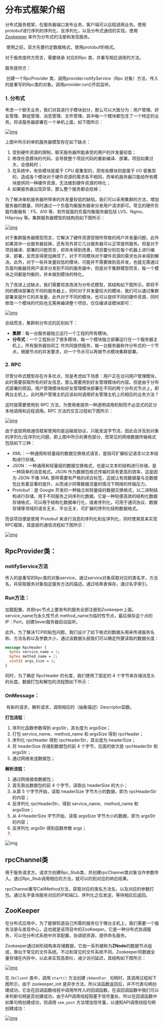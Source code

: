# 分布式框架介绍

​	分布式服务框架，在服务器端口发布业务，客户端可以远程调用业务。使用protobuf进行序列的序列化、反序列化，以及分布式通信的实现。使用 [Zookeeper](https://zookeeper.apache.org/) 来作为分布式的注册和发现服务。

​	使用之前，双方先要约定数据格式，使用protobuf的格式。

对于服务提供方而言，需要继承 对应的Rpc 类，并重写相应调用的方法。

服务提供方：

​	创建一个RpcProvider 类，调用provider.notifyService（Rpc 对象）方法，传入的是重写的Rpc类的对象。调用provider.run()开启监听。



### 1. 分布式

考虑一个聊天业务，我们对其进行子模块划分，那么可以大致分为：用户管理、好友管理、群组管理、消息管理、文件管理，其中每一个模块都包含了一个特定的业务。将该服务器部署在一个单机上面，如下图所示：

[![img](https://github.com/Kohirus/Apollo/raw/main/screenshot/single-server.png)](https://github.com/Kohirus/Apollo/blob/main/screenshot/single-server.png)

上图中所示的单机服务器模型存在如下缺点：

1. 受到硬件资源的限制，聊天服务器所能承受的用户的并发量较低；
2. 修改任意模块的代码，会导致整个项目代码的重新编译、部署。项目如果过大，会很耗时；
3. 在系统中，有些模块是属于 CPU 密集型的，而有些模块则是属于 I/O 密集型的，造成各个模块对于硬件资源的需求各不相同，而单机服务器只能给所有模块提供同一种硬件资源，无法做到硬件资源的特化；
4. 如果服务器出现异常，那么整个服务都会挂掉；

为了解决单机服务器所带来的并发量较低的缺陷，我们可以采用集群的方法，增加服务器的数量，同时通过一个负载均衡服务器来分发用户请求即可。常见的硬件负载均衡器有：F5、A10 等，软件层面的负载均衡服务器包括 LVS、Nginx、HAproxy 等。集群服务器模型的结构则如下图所示：

[![img](https://github.com/Kohirus/Apollo/raw/main/screenshot/cluster.png)](https://github.com/Kohirus/Apollo/blob/main/screenshot/cluster.png)

对于集群服务器模型而言，它解决了硬件资源受限所导致的用户并发量问题，此外如果其中一台服务器挂掉，还有另外其它几台服务器可以正常提供服务。但是对于项目编译、部署的问题而言，却并未得到改善，项目要分别在每个机器上进行编译、部署，反而变得更加麻烦了。对于不同模块对于硬件资源的需求也并未得到解决。此外，对于一些并发量较低的模块，可能并不需要做到高并发，也就无需通过负载均衡器将用户请求分发到不同的服务器中，但是对于集群模型而言，每一个模块之间都是均衡的，并未做到模块的特化。

为了改进上述缺点，我们需要将其改进为分布式模型，其结构如下图所示。即将不同的模块部署在不同的服务器上，同时对于并发量较大的模块，我们可以通过集群部署来提升它的并发量，此外对于不同的模块，也可以提供不同的硬件资源，同时修改一个模块的代码也无需再编译整个项目，仅仅编译该模块即可：

[![img](https://github.com/Kohirus/Apollo/raw/main/screenshot/distributed.png)](https://github.com/Kohirus/Apollo/blob/main/screenshot/distributed.png)

总结而言，集群和分布式的区别如下：

- **集群**：每一台服务器独立运行一个工程的所有模块。
- **分布式**：一个工程拆分了很多模块，每一个模块独立部署运行在一个服务器主机上，所有服务器协同工 作共同提供服务，每一台服务器称作分布式的一个节点，根据节点的并发要求，对一个节点可以再做节点模块集群部署。

### 2. RPC

尽管分布式模型存在许多优点，但是考虑如下场景：用户正在访问用户管理模块，此时需要获取所有的好友信息，那么需要用到好友管理模块的内容。但是由于分布式部署的原因，用户管理模块和好友管理模块部署在不同的两个分布式节点上，即两台主机上。此时用户管理主机应该如何调用好友管理主机上的相应的业务方法？

这时就需要使用到 RPC 方法，为使用者提供一种透明调用机制而不必显式的区分本地调用和远程调用。RPC 方法的交互过程如下图所示：

[![img](https://github.com/Kohirus/Apollo/raw/main/screenshot/rpc-routine.png)](https://github.com/Kohirus/Apollo/blob/main/screenshot/rpc-routine.png)

由于底层网络通信框架使用的是运输层协议，只能发送字节流，因此会涉及到对象的序列化/反序列化问题，即上图中所示的黄色部分，而常见的网络数据传输格式包括如下三种：

- XML：一种通用和轻量级的数据交换格式语言，是指可扩展标记语言以文本结构进行存储。
- JSON：一种通用和轻量级的数据交换格式，也是以文本的结构进行存储，是一种简单的消息格式。JSON 作为数据包格式传输时具有更高的效率，这是因为 JSON 不像 XML 那样需要有严格的闭合标签，这就让有效数据量与总数据包比有着显著的提升，从而减少同等数据流量的情况下网络的传输压力。
- Protobuf：是 Google 开发的一种独立和轻量级的数据交换格式，以二进制结构进行存储，用于不同服务之间序列化数据。它是一种轻便高效的结构化数据存储格式，可以用于结构化数据串行化，或者序列化，可用于通讯协议、数据存储等领域的语言无关、平台无关、可扩展的序列化结构数据格式。

而该项目便是使用 Protobuf 来进行消息的序列化和反序列化，同时使用其来实现RPC框架，其底层的通信流程如下图所示：

[![img](https://github.com/Kohirus/Apollo/raw/main/screenshot/RPC-calling-procedure.png)](https://github.com/Kohirus/Apollo/blob/main/screenshot/RPC-calling-procedure.png)



## **RpcProvider类**：

### notifyService方法

​	传入的是重写的Rpc类的对象service，通过service对象获取对应的类名字，方法名，并获取服务对象指定服务方法的描述。通过哈希表保存，通过名字索引。

### Run方法：



​	加载配置，并把rpc节点上要发布的服务全部注册到Zookeeper上面。service_name为永久性节点    method_name为临时性节点，最后保存这个点的IP：Port，创建Sever服务器启动监听。

此外，为了解决TCP的粘包问题，我们设计了如下格式的数据头用来传递服务名称、方法名称以及参数大小，通过该数据头部我们可以确定所要读取的数据长度：

```protobuf
message RpcHeader {
  bytes service_name = 1;
  bytes method_name = 2;
  uint32 args_size = 3;
}
```



同时，为了确定 RpcHeader 的长度，我们使用了固定的 4 个字节来存储消息头的长度。数据打包和解包的流程图如下所示：

### OnMessage：

​	有新的请求，解析请求，调用相应的（抽象描述）Descriptor函数。

**打包流程**：

1. 序列化函数参数得到 argsStr，其长度为 argsSize；
2. 打包 service_name、method_name 和 argsSize 得到 rpcHeader；
3. 序列化 rpcHeader 得到 rpcHeaderStr，其长度为 headerSize；
4. 将 headerSize 存储到数据包的前 4 个字节，后面的依次是 rpcHeaderStr 和 argsStr；
5. 通过网络发送数据包；



**解析流程：**

1. 通过网络接收数据包；
2. 首先取出数据包的前 4 个字节，读取出 headerSize 的大小；
3. 从第 5 个字节开始，读取 headerSize 字节大小的数据，即为 rpcHeaderStr 的内容；
4. 反序列化 rpcHeaderStr，得到 service_name、method_name 和 argsSize；
5. 从 4+headerSize 字节开始，读取 argsSize 字节大小的数据，即为 argsStr 的内容；
6. 反序列化 argsStr 得到函数参数 args；
7. 

![img](https://github.com/Kohirus/Apollo/raw/main/screenshot/package.png)



## rpcChannel类

​	用于服务请求方。请求方创建Rpc_Stub类，并创建rpcChannel类对象当作参数传入。通过Rpc_Stub调用相应的方法，就可以的到对应的响应结果。

rpcChannel重写CallMethod方法，获取对应的类名方法名，以及对应的参数打包。通过名字查询服务对应的IP和端口。序列化之后发送，等待相应后返回。

## ZooKeeper

在分布式应用中，为了能够知道自己所需的服务位于哪台主机上，我们需要一个服务注册与发现中心，这也就是该项目中的ZooKeeper。它是一种分布式协调服务，可以在分布式系统中共享配置，协调锁资源，提供命名服务。

Zookeeper通过树形结构来存储数据，它由一系列被称为**ZNode**的数据节点组成，类似于常见的文件系统。不过和常见的文件系统不同，Zookeeper将数据全量存储在内存中，以此来实现高吞吐，减少访问延迟，其结构如下图所示：

[![img](https://github.com/Kohirus/Apollo/raw/main/screenshot/znode-structure.png)](https://github.com/Kohirus/Apollo/blob/main/screenshot/znode-structure.png)

在 `ZkClient` 类中，调用 `start()` 方法创建 `zkHandler_` 句柄时，其调用过程如下图所示，由于 zookeeper_init 是异步方法，所以该函数返回后，并不代表句柄创建成功，它会在回调函数线程中调用所传入的回调函数，在该回调函数中我们可以来判断句柄是否创建成功，由于API调用线程阻塞于信号量处，所以在回调函数中如果句柄创建成功，则调用 `sem_post` 方法增加信号量，以通知API调用线程句柄创建成功：

[![img](https://github.com/Kohirus/Apollo/raw/main/screenshot/zookeeper_init.png)](https://github.com/Kohirus/Apollo/blob/main/screenshot/zookeeper_init.png)